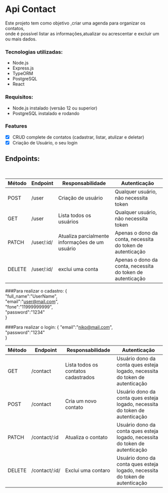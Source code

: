 # Api Contact

Este projeto tem como objetivo ,criar uma agenda para organizar os contatos,<br/>
onde é possível listar as informações,atualizar  ou acrescentar e excluir um ou mais dados.

### Tecnologias utilizadas:
- Node.js
- Express.js
- TypeORM
- PostgreSQL
- React 

### Requisitos:
-  Node.js instalado (versão 12 ou superior)
-  PostgreSQL instalado e rodando

### Features
- [x] CRUD complete de contatos (cadastrar, listar, atulizar e deletar)
- [x] Criação de Usuário, o seu login
## Endpoints:
<br/>

| Método | Endpoint                   | Responsabilidade                                  | Autenticação                           |
| ------ | -------------------------- | ------------------------------------------------- | -------------------------------------- |
| POST   | /user                     | Criação de usuário                                | Qualquer usuário, não necessita token  |
| GET    | /user                   | Lista todos os usuários                           | Qualquer usuário, não necessita token                  |
| PATCH | /user/:id/ | Atualiza parcialmente informações de  um usuário |  Apenas o dono da conta, necessita do token de autenticação |
| DELETE | /user/:id/                 |exclui uma conta                                   | Apenas o dono da conta, necessita do token de autenticação |                 |
###Para realizar o cadastro:
  {<br/>
	"full_name":"UserName",<br/>
  "email":"user@mail.com",<br/>
  "fone":"11999999999",<br/>
  "password":"1234"<br/>
}<br/>

###Para realizar o login:
{
  "email":"niko@mail.com",<br/>
  "password":"1234"<br/>
}
<br/>

| Método | Endpoint                   | Responsabilidade                                  | Autenticação                           |
| ------ | -------------------------- | ------------------------------------------------- | -------------------------------------- |
|GET | /contact                     |  Lista todos os contatos cadastrados                         | Usuário dono da conta ques esteja logado, necessita do token de autenticação |
|POST | /contact                    | Cria um novo contato                                                        | Usuário dono da conta ques esteja logado, necessita do token de autenticação   |
|PATCH | /contact/:id                    | Atualiza o contato                                                  | Usuário dono da conta ques esteja logado, necessita do token de autenticação |
| DELETE | /contact/:id/                 |Exclui uma contaro                                   | Usuário dono da conta ques esteja logado, necessita do token de autenticação |                 |



